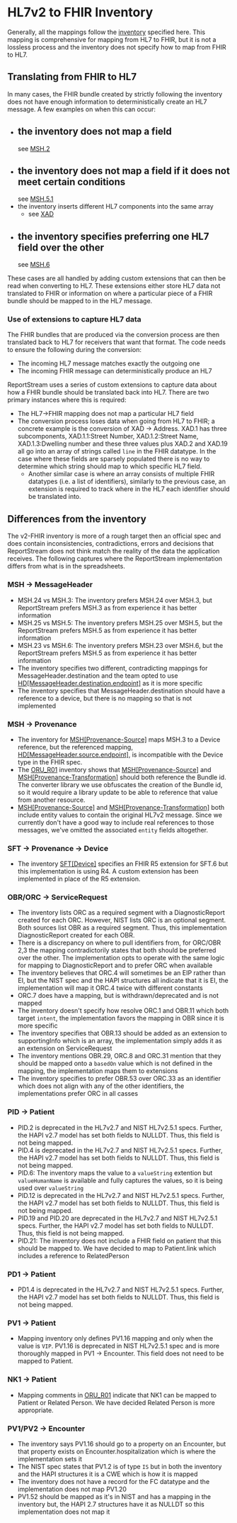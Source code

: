 # HL7v2 to FHIR Inventory

Generally, all the mappings follow
the [inventory](https://docs.google.com/spreadsheets/d/1PaFYPSSq4oplTvw_4OgOn6h2Bs_CMvCAU9CqC4tPBgk/edit#gid=484860251)
specified here. This mapping is comprehensive for mapping from HL7 to FHIR, but it is not a lossless process and the
inventory does not specify how to map from FHIR to HL7.

## Translating from FHIR to HL7

In many cases, the FHIR bundle created by strictly following the inventory does not have enough information to
deterministically
create an HL7 message. A few examples on when this can occur:

- the inventory does not map a field
  -
  see [MSH.2](https://docs.google.com/spreadsheets/d/13pgda5xl-PwCgB9j0axyymwwv7RJVcrIzY8Ah1y1Y1M/edit#gid=0&range=J4)
- the inventory does not map a field if it does not meet certain conditions
  -
  see [MSH.5.1](https://docs.google.com/spreadsheets/d/18o2QLSHQPkRr1S0vax7G4tuuXQnhE9wJl0n1kjupS7U/edit#gid=0&range=G3)
- the inventory inserts different HL7 components into the same array
    - see [XAD](https://docs.google.com/spreadsheets/d/1hSTEur557TIKPEKZRoprVw-uNpw12JZtri-iQsc4uQ0/edit#gid=0&range=J4)
- the inventory specifies preferring one HL7 field over the other
  -
  see [MSH.6](https://docs.google.com/spreadsheets/d/13pgda5xl-PwCgB9j0axyymwwv7RJVcrIzY8Ah1y1Y1M/edit#gid=0&range=G11)

These cases are all handled by adding custom extensions that can then be read when converting to HL7. These extensions
either store
HL7 data not translated to FHIR or information on where a particular piece of a FHIR bundle should be mapped to in the
HL7 message.

### Use of extensions to capture HL7 data

The FHIR bundles that are produced via the conversion process are then translated back to HL7 for receivers that want
that
format. The code needs to ensure the following during the conversion:

- The incoming HL7 message matches exactly the outgoing one
- The incoming FHIR message can deterministically produce an HL7

ReportStream uses a series of custom extensions to capture data about how a FHIR bundle should be translated back into
HL7. There are two primary instances where this is required:

- The HL7->FHIR mapping does not map a particular HL7 field
- The conversion process loses data when going from HL7 to FHIR; a concrete example is the conversion of XAD -> Address.
  XAD.1 has three subcomponents, XAD.1.1:Street Number, XAD.1.2:Street Name, XAD.1.3:Dwelling number and these three
  values plus XAD.2 and XAD.19 all go into an array of strings called `line` in the FHIR datatype. In the case where
  these fields are sparsely populated there is no way to determine which string should map to which specific HL7 field.
    - Another similar case is where an array consists of multiple FHIR datatypes (i.e. a list of identifiers), similarly
      to the previous case, an extension is required to track where in the HL7 each identifier should be translated
      into.

## Differences from the inventory

The v2-FHIR inventory is more of a rough target then an official spec and does contain inconsistencies, contradictions,
errors and decisions
that ReportStream does not think match the reality of the data the application receives. The following captures where
the ReportStream
implementation differs from what is in the spreadsheets.

### MSH -> MessageHeader

- MSH.24 vs MSH.3: The inventory prefers MSH.24 over MSH.3, but ReportStream prefers MSH.3 as from experience it has
  better information
- MSH.25 vs MSH.5: The inventory prefers MSH.25 over MSH.5, but the ReportStream prefers MSH.5 as from experience it has
  better information
- MSH.23 vs MSH.6: The inventory prefers MSH.23 over MSH.6, but the ReportStream prefers MSH.5 as from experience it has
  better information
- The inventory specifies two different, contradicting mappings for MessageHeader.destination and the team opted to
  use [HD[MessageHeader.destination.endpoint]](https://docs.google.com/spreadsheets/d/1T99UdnCSjoGpbamAvfVEZMDN5wKRtc0gUlWZ0ufRd6c/edit#gid=0)
  as it is more specific
- The inventory specifies that MessageHeader.destination should have a reference to a device, but there is no mapping so
  that is not implemented

### MSH -> Provenance

- The inventory
  for [MSH[Provenance-Source]](https://docs.google.com/spreadsheets/d/1F5aYk6tFCYTQd_qEaEc5G85ZcCm98R5B-sq2JGqUagk/edit#gid=0)
  maps MSH.3 to a Device reference, but the referenced
  mapping, [HD[MessageHeader.source.endpoint]](https://docs.google.com/spreadsheets/d/18o2QLSHQPkRr1S0vax7G4tuuXQnhE9wJl0n1kjupS7U/edit#gid=0),
  is incompatible with the Device type in the FHIR spec.
- The [ORU_R01](https://docs.google.com/spreadsheets/d/1gHK6_PFyr7PXns7wLDs0LSLsbjm0x-4bWUu3crXMKMI/edit#gid=0)
  inventory
  shows
  that [MSH[Provenance-Source]](https://docs.google.com/spreadsheets/d/1F5aYk6tFCYTQd_qEaEc5G85ZcCm98R5B-sq2JGqUagk/edit#gid=0)
  and [MSH[Provenance-Transformation]](https://docs.google.com/spreadsheets/d/1byfzqOfOvIVdRkHv2Tto5a-a0YMYWWP0eryaZBvibIo/edit#gid=0)
  should both reference the Bundle id. The converter library we use obfuscates the creation of the Bundle id, so it
  would
  require a library update to be able to reference that value from another resource.
- [MSH[Provenance-Source]](https://docs.google.com/spreadsheets/d/1F5aYk6tFCYTQd_qEaEc5G85ZcCm98R5B-sq2JGqUagk/edit#gid=0)
  and [MSH[Provenance-Transformation]](https://docs.google.com/spreadsheets/d/1byfzqOfOvIVdRkHv2Tto5a-a0YMYWWP0eryaZBvibIo/edit#gid=0)
  both include entity values to contain the original HL7v2 message. Since we currently don't have a good way to include
  real references to those messages, we've omitted the associated `entity` fields altogether.

### SFT -> Provenance -> Device

- The
  inventory [SFT[Device]](https://docs.google.com/spreadsheets/d/1wSSB1L4LrwVFEqDYzoB6zv4Iuvsh3YxhxNBPq2oB4g8/edit#gid=0)
  specifies an FHIR R5 extension for SFT.6 but this implementation is using R4. A custom extension has been implemented
  in
  place of the R5 extension.

### OBR/ORC -> ServiceRequest

- The inventory lists ORC as a required segment with a DiagnosticReport created for each ORC. However, NIST lists
  ORC is an optional segment. Both sources list OBR as a required segment. Thus, this implementation DiagnosticReport
  created for each OBR.
- There is a discrepancy on where to pull identifiers from, for ORC/OBR 2,3 the mapping contradictorily states that both
  should be preferred over the other.
  The implementation opts to operate with the same logic for mapping to DiagnosticReport and to prefer ORC when
  available
- The inventory believes that ORC.4 will sometimes be an EIP rather than EI, but the NIST spec and the HAPI structures
  all indicate that it is EI, the implementation will map it ORC.4 twice with different constants
- ORC.7 does have a mapping, but is withdrawn/deprecated and is not mapped
- The inventory doesn't specify how resolve ORC.1 and OBR.11 which both target `intent`, the implementation favors the
  mapping in OBR since it is more specific
- The inventory specifies that OBR.13 should be added as an extension to supportingInfo which is an array, the
  implementation simply adds it as an extension on ServiceRequest
- The inventory mentions OBR.29, ORC.8 and ORC.31 mention that they should be mapped onto a `basedOn` value which is not
  defined in the mapping, the implementation maps them to extensions
- The inventory specifies to prefer OBR.53 over ORC.33 as an identifier which does not align with any of the other
  identifiers, the implementations prefer ORC in all casses

### PID -> Patient

- PID.2 is deprecated in the HL7v2.7 and NIST HL7v2.5.1 specs. Further, the HAPI v2.7 model has set both fields to
  NULLDT. Thus, this field is not being mapped.
- PID.4 is deprecated in the HL7v2.7 and NIST HL7v2.5.1 specs. Further, the HAPI v2.7 model has set both fields to
  NULLDT. Thus, this field is not being mapped.
- PID.6: The inventory maps the value to a `valueString` extention but `valueHumanName` is available and fully captures
  the values, so it is being used over `valueString`
- PID.12 is deprecated in the HL7v2.7 and NIST HL7v2.5.1 specs. Further, the HAPI v2.7 model has set both
  fields to NULLDT. Thus, this field is not being mapped.
- PID.19 and PID.20 are deprecated in the HL7v2.7 and NIST HL7v2.5.1 specs. Further, the HAPI v2.7 model has set both
  fields to NULLDT. Thus, this field is not being mapped.
- PID.21: The inventory does not include a FHIR field on patient that this should be mapped to. We have decided to map
  to Patient.link which includes a reference to RelatedPerson

### PD1 -> Patient

- PD1.4 is deprecated in the HL7v2.7 and NIST HL7v2.5.1 specs. Further, the HAPI v2.7 model has set both fields to
  NULLDT. Thus, this field is not being mapped.

### PV1 -> Patient

- Mapping inventory only defines PV1.16 mapping and only when the value is `VIP`. PV1.16 is deprecated in NIST HL7v2.5.1
  spec and is more thoroughly mapped in PV1 -> Encounter. This field does not need to be mapped to Patient.

### NK1 -> Patient

- Mapping comments
  in [ORU_R01](https://docs.google.com/spreadsheets/d/1gHK6_PFyr7PXns7wLDs0LSLsbjm0x-4bWUu3crXMKMI/edit#gid=0)
  indicate that NK1 can be mapped to Patient or Related Person. We have decided Related Person is more appropriate.

### PV1/PV2 -> Encounter

- The inventory says PV1.16 should go to a property on an Encounter, but that property exists on
  Encounter.hospitalization which is where the implementation sets it
- The NIST spec states that PV1.2 is of type `IS` but in both the inventory and the HAPI structures it is a CWE which is
  how it is mapped
- The inventory does not have a record for the FC datatype and the implementation does not map PV1.20
- PV1.52 should be mapped as it's in NIST and has a mapping in the inventory but, the HAPI 2.7 structures have it as
  NULLDT so this implementation does not map it
